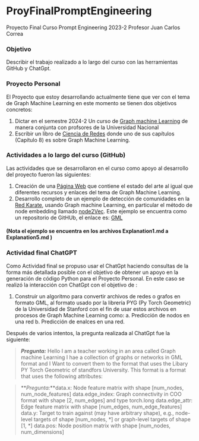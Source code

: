 # ProyFinalPromptEngineering
Proyecto Final Curso Prompt Engineering 2023-2 Profesor Juan Carlos Correa

### Objetivo

Describir el trabajo realizado a lo largo del curso con las herramientas GitHub y ChatGpt.

### Proyecto Personal

El Proyecto que estoy desarrollando actualmente tiene que ver con el tema de Graph Machine Learning
en este momento se tienen dos objetivos concretos: 

1. Dictar en el semestre 2024-2 Un curso de [Graph machine Learning](https://distill.pub/2021/gnn-intro/) de manera conjunta con profsores de la Universidad Nacional
2. Escribir un libro de [Ciencia de Redes](https://github.com/jamelende/LibroCienciaDeRedes) donde uno de sus capítulos (Capítulo 8) es  sobre Graph Machine Learning.

### Actividades a lo largo del curso (GitHub)

Las actividades que se desarrollaron en el curso como apoyo al desarrollo del proyecto fueron las siguientes:

1. Creación de una [Página Web](http://profesores.is.escuelaing.edu.co/~amelendez/GraphMachineLearning/P%C3%A1ginaWebGraphMachineLearning2023-2.html) que contiene el estado del arte al igual que  diferentes recursos y enlaces del tema de Graph Machine Learning.
2. Desarrollo completo de un ejemplo de detección de comunidades en la [Red Karate](https://networkrepository.com/soc-karate.php), usando Graph machine Learning, en particular el método de node embedding llamado [node2Vec](https://towardsdatascience.com/node2vec-explained-db86a319e9ab).
Este ejemplo se encuentra como un repositorio de GitHUb, el enlace es: [GML](https://github.com/alfonsomelendez/Graph-Machine-Learning)

#### (Nota el ejemplo se encuentra en los archivos Explanation1.md a Explanation5.md )
   
### Actividad final ChatGPT

Como Actividad final se propuso usar el ChatGpt haciendo consultas de la forma más detallada posible con el objetivo de obtener un apoyo en la generación de código Python para el Proyecto Personal.
En este caso se realizó la interacción con ChatGpt con el objetivo de :

1. Construir un algoritmo para convertir archivos de redes o grafos en formato GML, al formato usado por la librería PYG (Py Torch Geometric) de la Universidad  de Stanford con el fin de usar estos archivos en procesos de Graph Machine Learning como:
      a. Predicción de nodos en una red
      b. Predicción de enalces en una red.

Después de varios intentos, la pregunta realizada al ChatGpt fue la siguiente:

> **_Pregunta:_** Hello I am a teacher working  in an area called Graph machine Learning I hae a collection of graphs or networks in GML format and I Want to convert them to the format that uses the Libary PY Torch Geometric of standfors University. This format is a format  that uses the following attributes:

> **_Pregunta:_**data.x: Node feature matrix with shape [num_nodes, num_node_features]
 data.edge_index: Graph connectivity in COO format with shape [2, num_edges] and type torch.long
 data.edge_attr: Edge feature matrix with shape [num_edges, num_edge_features]
data.y: Target to train against (may have arbitrary shape), e.g., node-level targets of shape [num_nodes, *] or graph-level targets of shape [1, *]
data.pos: Node position matrix with shape [num_nodes, num_dimensions]

